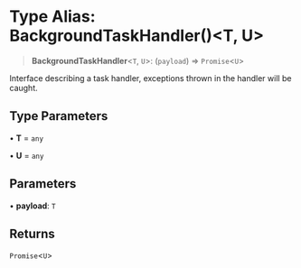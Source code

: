 # Type Alias: BackgroundTaskHandler()\<T, U\>

> **BackgroundTaskHandler**\<`T`, `U`\>: (`payload`) => `Promise`\<`U`\>

Interface describing a task handler, exceptions thrown in the handler will be caught.

## Type Parameters

• **T** = `any`

• **U** = `any`

## Parameters

• **payload**: `T`

## Returns

`Promise`\<`U`\>
